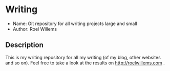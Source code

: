 Writing
=============
* Name: Git repository for all writing projects large and small
* Author: Roel Willems

## Description
This is my writing repository for all my writing (of my blog, other websites and so on).
Feel free to take a look at the results on http://roelwillems.com .